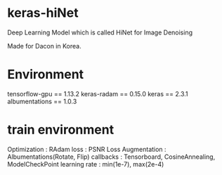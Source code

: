# keras-hiNet
Deep Learning Model which is called HiNet for Image Denoising 

Made for Dacon in Korea. 

# Environment
tensorflow-gpu == 1.13.2 
keras-radam == 0.15.0 
keras == 2.3.1 
albumentations == 1.0.3 

# train environment
Optimization : RAdam
loss : PSNR Loss
Augmentation : Albumentations(Rotate, Flip)
callbacks : Tensorboard, CosineAnnealing, ModelCheckPoint
learning rate : min(1e-7), max(2e-4)
